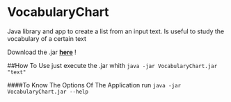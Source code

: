 # VocabularyChart
Java library and app to create a list from an input text. Is useful to study the vocabulary of a certain text

Download the .jar **[here](https://github.com/pedrob1ih/VocabularyChart/raw/interface/dist/VocabularyChart.jar)** !


##How To Use
just execute the .jar whith ``` java -jar VocabularyChart.jar "text" ```

####To Know The Options Of The Application 
run ``` java -jar VocabularyChart.jar --help ```
